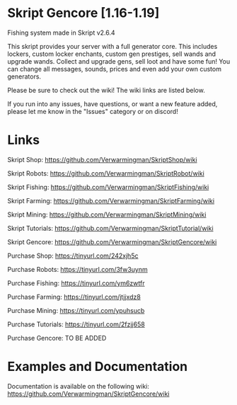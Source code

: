 # Skript Gencore [1.16-1.19]
Fishing system made in Skript v2.6.4

This skript provides your server with a full generator core. This includes lockers, custom locker enchants, custom gen prestiges, sell wands and upgrade wands. Collect and upgrade gens, sell loot and have some fun! You can change all messages, sounds, prices and even add your own custom generators. 

Please be sure to check out the wiki! The wiki links are listed below.

If you run into any issues, have questions, or want a new feature added, please let me know in the "Issues" category or on discord!

# Links
Skript Shop: https://github.com/Verwarmingman/SkriptShop/wiki

Skript Robots: https://github.com/Verwarmingman/SkriptRobot/wiki

Skript Fishing: https://github.com/Verwarmingman/SkriptFishing/wiki

Skript Farming: https://github.com/Verwarmingman/SkriptFarming/wiki

Skript Mining: https://github.com/Verwarmingman/SkriptMining/wiki

Skript Tutorials: https://github.com/Verwarmingman/SkriptTutorial/wiki

Skript Gencore: https://github.com/Verwarmingman/SkriptGencore/wiki




Purchase Shop: https://tinyurl.com/242xjh5c

Purchase Robots: https://tinyurl.com/3fw3uynm

Purchase Fishing: https://tinyurl.com/ym6zwtfr

Purchase Farming: https://tinyurl.com/jtjjxdz8

Purchase Mining: https://tinyurl.com/ypuhsucb

Purchase Tutorials: https://tinyurl.com/2fzjj658

Purchase Gencore: TO BE ADDED


# Examples and Documentation
Documentation is available on the following wiki: https://github.com/Verwarmingman/SkriptGencore/wiki
